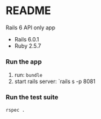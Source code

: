 # README

Rails 6 API only app

* Rails 6.0.1
* Ruby 2.5.7

### Run the app
1. run: `bundle`
2. start rails server: `rails s -p 8081

### Run the test suite
`rspec .`
